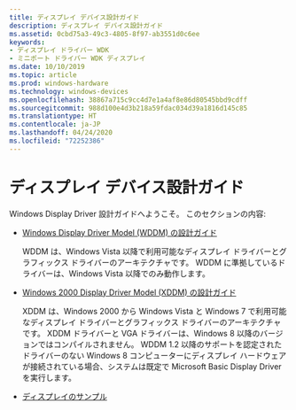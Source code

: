 ```yaml
---
title: ディスプレイ デバイス設計ガイド
description: ディスプレイ デバイス設計ガイド
ms.assetid: 0cbd75a3-49c3-4805-8f97-ab3551d0c6ee
keywords:
- ディスプレイ ドライバー WDK
- ミニポート ドライバー WDK ディスプレイ
ms.date: 10/10/2019
ms.topic: article
ms.prod: windows-hardware
ms.technology: windows-devices
ms.openlocfilehash: 38867a715c9cc4d7e1a4af8e86d80545bbd9cdff
ms.sourcegitcommit: 988d100e4d3b218a59fdac034d39a1816d145c85
ms.translationtype: HT
ms.contentlocale: ja-JP
ms.lasthandoff: 04/24/2020
ms.locfileid: "72252386"
---
```

# <a name="display-devices-design-guide"></a>ディスプレイ デバイス設計ガイド

Windows Display Driver 設計ガイドへようこそ。 このセクションの内容:

- [Windows Display Driver Model (WDDM) の設計ガイド](windows-vista-display-driver-model-design-guide.md)

  WDDM は、Windows Vista 以降で利用可能なディスプレイ ドライバーとグラフィックス ドライバーのアーキテクチャです。 WDDM に準拠しているドライバーは、Windows Vista 以降でのみ動作します。

- [Windows 2000 Display Driver Model (XDDM) の設計ガイド](windows-2000-display-driver-model-design-guide.md)

  XDDM は、Windows 2000 から Windows Vista と Windows 7 で利用可能なディスプレイ ドライバーとグラフィックス ドライバーのアーキテクチャです。 XDDM ドライバーと VGA ドライバーは、Windows 8 以降のバージョンではコンパイルされません。 WDDM 1.2 以降のサポートを認定されたドライバーのない Windows 8 コンピューターにディスプレイ ハードウェアが接続されている場合、システムは既定で Microsoft Basic Display Driver を実行します。

- [ディスプレイのサンプル](display-samples.md)
